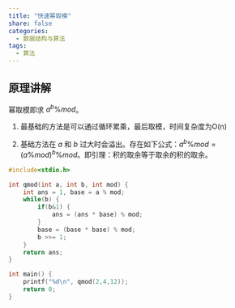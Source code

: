 ```yaml
---
title: "快速幂取模"
share: false
categories:
  - 数据结构与算法
tags:
  - 算法
---
```


## 原理讲解
幂取模即求 $a^b \% mod$。
1. 最基础的方法是可以通过循环累乘，最后取模，时间复杂度为O(n)

2. 基础方法在 $a$ 和 $b$ 过大时会溢出。存在如下公式：$a^b \% mod = (a \% mod)^b \% mod$。即引理：积的取余等于取余的积的取余。

```c
#include<stdio.h>

int qmod(int a, int b, int mod) {
    int ans = 1, base = a % mod;
    while(b) {
        if(b&1) {
            ans = (ans * base) % mod;
        }
        base = (base * base) % mod;
        b >>= 1;
    }
    return ans;
}

int main() {
    printf("%d\n", qmod(2,4,12));
    return 0;
}
```